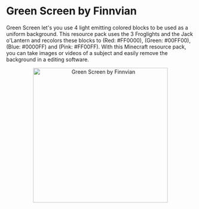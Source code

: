 # Green Screen by Finnvian
Green Screen let's you use 4 light emitting colored blocks to be used as a uniform background. This resource pack uses the 3 Froglights and the Jack o'Lantern and recolors these blocks to (Red: #FF0000), (Green: #00FF00), (Blue: #0000FF) and (Pink: #FF00FF). With this Minecraft resource pack, you can take images or videos of a subject and easily remove the background in a editing software.

<p align="center">
  <img src="https://github.com/user-attachments/assets/8b82989f-f51b-4fba-8a20-e8c03ef48b1f" alt="Green Screen by Finnvian" width="360" height="360">
</p>
